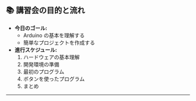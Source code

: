 ## 📚 **講習会の目的と流れ**

- **今日のゴール:**
  - Arduino の基本を理解する
  - 簡単なプロジェクトを作成する
- **進行スケジュール:**
  1. ハードウェアの基本理解
  2. 開発環境の準備
  3. 最初のプログラム
  4. ボタンを使ったプログラム
  5. まとめ

---
